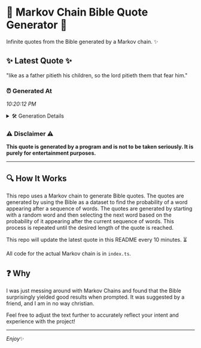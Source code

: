 # 📖 Markov Chain Bible Quote Generator 📖

Infinite quotes from the Bible generated by a Markov chain. ✨

## ✨ Latest Quote ✨
"like as a father pitieth his children, so the lord pitieth them that fear him."

### ⏰ Generated At
*10:20:12 PM*

<details>
    <summary>🛠️ Generation Details</summary>
    <p>
        <strong>🌱 Seed:</strong> like<br>
        <strong>🔄 Iterations:</strong> 14<br>
        <strong>📜 Context History:</strong><br>[ like ]: as<br>[ like, as ]: a<br>[ like, as, a ]: father<br>[ like, as, a, father ]: pitieth<br>[ like, as, a, father, pitieth ]: his<br>[ like, as, a, father, pitieth, his ]: children,<br>[ as, a, father, pitieth, his, children, ]: so<br>[ a, father, pitieth, his, children,, so ]: the<br>[ father, pitieth, his, children,, so, the ]: lord<br>[ pitieth, his, children,, so, the, lord ]: pitieth<br>[ his, children,, so, the, lord, pitieth ]: them<br>[ children,, so, the, lord, pitieth, them ]: that<br>[ so, the, lord, pitieth, them, that ]: fear<br>[ the, lord, pitieth, them, that, fear ]: him.<br>
    </p>
</details>

### ⚠️ Disclaimer ⚠️
**This quote is generated by a program and is not to be taken seriously. It is purely for entertainment purposes.**

---

## 🔍 How It Works

This repo uses a Markov chain to generate Bible quotes. The quotes are generated by using the Bible as a dataset to find the probability of a word appearing after a sequence of words. The quotes are generated by starting with a random word and then selecting the next word based on the probability of it appearing after the current sequence of words. This process is repeated until the desired length of the quote is reached.

This repo will update the latest quote in this README every 10 minutes. ⏳

All code for the actual Markov chain is in `index.ts`.

## ❓ Why

I was just messing around with Markov Chains and found that the Bible surprisingly yielded good results when prompted. 
It was suggested by a friend, and I am in no way christian.

Feel free to adjust the text further to accurately reflect your intent and experience with the project!

---

*Enjoy*✨

